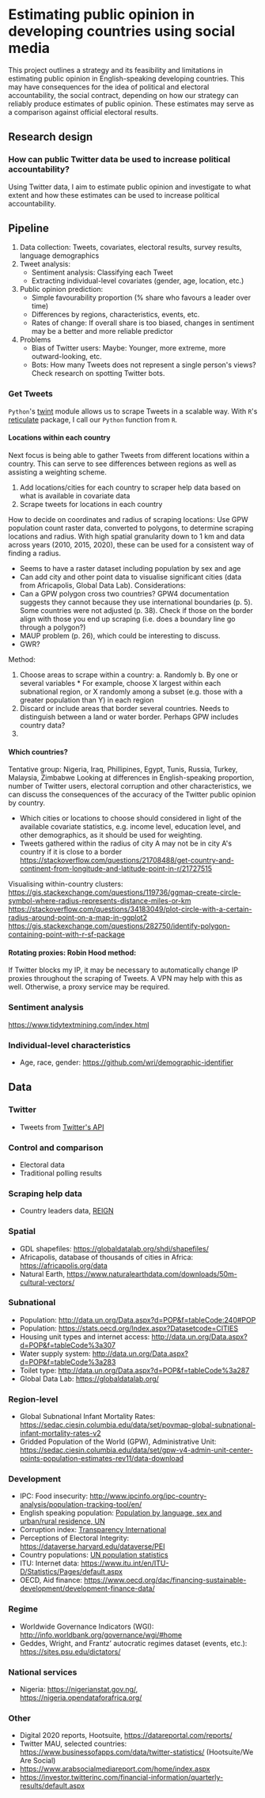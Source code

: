 # Estimating public opinion in developing countries using social media
This project outlines a strategy and its feasibility and limitations in estimating public opinion in English-speaking developing countries. This may have consequences for the idea of political and electoral accountability, the social contract, depending on how our strategy can reliably produce estimates of public opinion. These estimates may serve as a comparison against official electoral results.

## Research design
### How can public Twitter data be used to increase political accountability?

Using Twitter data, I aim to estimate public opinion and investigate to what extent and how these estimates can be used to increase political accountability. 

## Pipeline
1. Data collection: Tweets, covariates, electoral results, survey results, language demographics
2. Tweet analysis:
	* Sentiment analysis: Classifying each Tweet
	* Extracting individual-level covariates (gender, age, location, etc.)
3. Public opinion prediction:
	* Simple favourability proportion (% share who favours a leader over time)
	* Differences by regions, characteristics, events, etc.
	* Rates of change: If overall share is too biased, changes in sentiment may be a better and more reliable predictor
4. Problems
	* Bias of Twitter users: Maybe: Younger, more extreme, more outward-looking, etc. 
	* Bots: How many Tweets does not represent a single person's views? Check research on spotting Twitter bots.

### Get Tweets
`Python`'s [twint](https://github.com/twintproject/twint) module allows us to scrape Tweets in a scalable way. With `R`'s [reticulate](https://rstudio.github.io/reticulate/) package, I call our `Python` function from `R`.

#### Locations within each country
Next focus is being able to gather Tweets from different locations within a country. This can serve to see differences between regions as well as assisting a weighting scheme.
1. Add locations/cities for each country to scraper help data based on what is available in covariate data
2. Scrape tweets for locations in each country

How to decide on coordinates and radius of scraping locations:
Use GPW population count raster data, converted to polygons, to determine scraping locations and radius. With high spatial granularity down to 1 km and data across years (2010, 2015, 2020), these can be used for a consistent way of finding a radius. 
* Seems to have a raster dataset including population by sex and age
* Can add city and other point data to visualise significant cities (data from Africapolis, Global Data Lab).
Considerations:
* Can a GPW polygon cross two countries? GPW4 documentation suggests they cannot because they use international boundaries (p. 5). Some countries were not adjusted (p. 38). Check if those on the border align with those you end up scraping (i.e. does a boundary line go through a polygon?)
* MAUP problem (p. 26), which could be interesting to discuss.
* GWR?

Method:
1. Choose areas to scrape within a country:
	a. Randomly
	b. By one or several variables
		* For example, choose X largest within each subnational region, or X randomly among a subset (e.g. those with a greater population than Y) in each region
2. Discard or include areas that border several countries. Needs to distinguish between a land or water border. Perhaps GPW includes country data?
3. 

#### Which countries?
Tentative group: Nigeria, Iraq, Phillipines, Egypt, Tunis, Russia, Turkey, Malaysia, Zimbabwe
Looking at differences in English-speaking proportion, number of Twitter users, electoral corruption and other characteristics, we can discuss the consequences of the accuracy of the Twitter public opinion by country.

* Which cities or locations to choose should considered in light of the available covariate statistics, e.g. income level, education level, and other demographics, as it should be used for weighting.
* Tweets gathered within the radius of city A may not be in city A's country if it is close to a border
https://stackoverflow.com/questions/21708488/get-country-and-continent-from-longitude-and-latitude-point-in-r/21727515

Visualising within-country clusters:
https://gis.stackexchange.com/questions/119736/ggmap-create-circle-symbol-where-radius-represents-distance-miles-or-km
https://stackoverflow.com/questions/34183049/plot-circle-with-a-certain-radius-around-point-on-a-map-in-ggplot2
https://gis.stackexchange.com/questions/282750/identify-polygon-containing-point-with-r-sf-package

#### Rotating proxies: Robin Hood method:
If Twitter blocks my IP, it may be necessary to automatically change IP proxies throughout the scraping of Tweets. A VPN may help with this as well. Otherwise, a proxy service may be required.

### Sentiment analysis
https://www.tidytextmining.com/index.html

### Individual-level characteristics
* Age, race, gender: https://github.com/wri/demographic-identifier

## Data
### Twitter
* Tweets from [Twitter's API](https://developer.twitter.com/en/docs)
### Control and comparison
* Electoral data
* Traditional polling results
### Scraping help data
* Country leaders data, [REIGN](https://oefdatascience.github.io/REIGN.github.io/menu/reign_current.html)
### Spatial
* GDL shapefiles: https://globaldatalab.org/shdi/shapefiles/
* Africapolis, database of thousands of cities in Africa: https://africapolis.org/data
* Natural Earth, https://www.naturalearthdata.com/downloads/50m-cultural-vectors/
### Subnational
* Population: http://data.un.org/Data.aspx?d=POP&f=tableCode:240#POP
* Population: https://stats.oecd.org/Index.aspx?Datasetcode=CITIES
* Housing unit types and internet access: http://data.un.org/Data.aspx?d=POP&f=tableCode%3a307
* Water supply system: http://data.un.org/Data.aspx?d=POP&f=tableCode%3a283
* Toilet type: http://data.un.org/Data.aspx?d=POP&f=tableCode%3a287
* Global Data Lab: https://globaldatalab.org/
### Region-level
* Global Subnational Infant Mortality Rates: https://sedac.ciesin.columbia.edu/data/set/povmap-global-subnational-infant-mortality-rates-v2
* Gridded Population of the World (GPW), Administrative Unit: https://sedac.ciesin.columbia.edu/data/set/gpw-v4-admin-unit-center-points-population-estimates-rev11/data-download
### Development
* IPC: Food insecurity: http://www.ipcinfo.org/ipc-country-analysis/population-tracking-tool/en/
* English speaking population: [Population by language, sex and urban/rural residence, UN](http://data.un.org/Data.aspx?d=POP&f=tableCode:27)
* Corruption index: [Transparency International](https://www.transparency.org/en/cpi/2020/index/nzl)
* Perceptions of Electoral Integrity: https://dataverse.harvard.edu/dataverse/PEI
* Country populations: [UN population statistics](https://population.un.org/wpp/Download/Standard/CSV/)
* ITU: Internet data: https://www.itu.int/en/ITU-D/Statistics/Pages/default.aspx
* OECD, Aid finance: https://www.oecd.org/dac/financing-sustainable-development/development-finance-data/
### Regime
* Worldwide Governance Indicators (WGI): http://info.worldbank.org/governance/wgi/#home
* Geddes, Wright, and Frantz’ autocratic regimes dataset (events, etc.): https://sites.psu.edu/dictators/
### National services
* Nigeria: https://nigerianstat.gov.ng/, https://nigeria.opendataforafrica.org/
### Other
* Digital 2020 reports, Hootsuite, https://datareportal.com/reports/
* Twitter MAU, selected countries: https://www.businessofapps.com/data/twitter-statistics/ (Hootsuite/We Are Social)
* https://www.arabsocialmediareport.com/home/index.aspx
* https://investor.twitterinc.com/financial-information/quarterly-results/default.aspx

